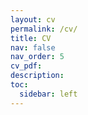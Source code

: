```yaml
---
layout: cv
permalink: /cv/
title: CV
nav: false
nav_order: 5
cv_pdf:
description:
toc:
  sidebar: left
---
```

